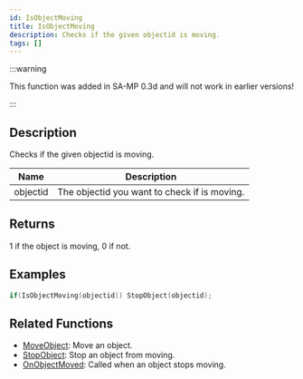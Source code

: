 ```yaml
---
id: IsObjectMoving
title: IsObjectMoving
description: Checks if the given objectid is moving.
tags: []
---
```


:::warning

This function was added in SA-MP 0.3d and will not work in earlier versions!

:::

## Description

Checks if the given objectid is moving.


| Name | Description |
|------|-------------|
|objectid | The objectid you want to check if is moving.|


## Returns

1 if the object is moving, 0 if not.


## Examples


```c
if(IsObjectMoving(objectid)) StopObject(objectid);
```


## Related Functions


-  [MoveObject](../../scripting/functions/MoveObject.md): Move an object.
-  [StopObject](../../scripting/functions/StopObject.md): Stop an object from moving.
-  [OnObjectMoved](../../scripting/callbacks/OnObjectMoved.md): Called when an object stops moving.